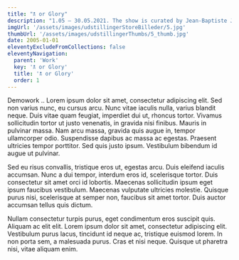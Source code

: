 ```yaml
---
title: "🕱 or Glory"
description: "1.05 – 30.05.2021. The show is curated by Jean-Baptiste Janisset and will bring together four french artists based in Marseille"
imgUrl: '/assets/images/udstillingerStoreBilleder/5.jpg'
thumbUrl: '/assets/images/udstillingerThumbs/5_thumb.jpg'
date: 2005-01-01
eleventyExcludeFromCollections: false
eleventyNavigation:
  parent: 'Work'
  key: '🕱 or Glory'
  title: '🕱 or Glory'
  order: 1
---
```


Demowork .. Lorem ipsum dolor sit amet, consectetur adipiscing elit. Sed non varius nunc, eu cursus arcu. Nunc vitae iaculis nulla, varius blandit neque. Duis vitae quam feugiat, imperdiet dui ut, rhoncus tortor. Vivamus sollicitudin tortor ut justo venenatis, in gravida nisi finibus. Mauris in pulvinar massa. Nam arcu massa, gravida quis augue in, tempor ullamcorper odio. Suspendisse dapibus ac massa ac egestas. Praesent ultricies tempor porttitor. Sed quis justo ipsum. Vestibulum bibendum id augue ut pulvinar.

Sed eu risus convallis, tristique eros ut, egestas arcu. Duis eleifend iaculis accumsan. Nunc a dui tempor, interdum eros id, scelerisque tortor. Duis consectetur sit amet orci id lobortis. Maecenas sollicitudin ipsum eget ipsum faucibus vestibulum. Maecenas vulputate ultricies molestie. Quisque purus nisi, scelerisque at semper non, faucibus sit amet tortor. Duis auctor accumsan tellus quis dictum.

Nullam consectetur turpis purus, eget condimentum eros suscipit quis. Aliquam ac elit elit. Lorem ipsum dolor sit amet, consectetur adipiscing elit. Vestibulum purus lacus, tincidunt id neque ac, tristique euismod lorem. In non porta sem, a malesuada purus. Cras et nisi neque. Quisque ut pharetra nisi, vitae aliquam enim.